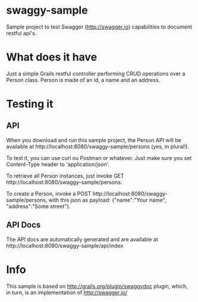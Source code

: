 # swaggy-sample
Sample project to test Swagger (http://swagger.io) capabilities to document restful api's.

# What does it have
Just a simple Grails restful controller performing CRUD operations over a Person class. Person is made of an id, a name and an address.

# Testing it
## API
When you download and run this sample project, the Person API will be available at http://localhost:8080/swaggy-sample/persons (yes, in plural!). 

To test it, you can use curl ou Postman or whatever. Just make sure you set Content-Type header to 'application/json'. 

To retrieve all Person instances, just invoke GET http://localhost:8080/swaggy-sample/persons.

To create a Person, invoke a POST http://localhost:8080/swaggy-sample/persons, with this json as payload: {"name":"Your name", "address":"Some street"}.

## API Docs
The API docs are automatically generated and are available at http://localhost:8080/swaggy-sample/api/index

# Info
This sample is based on http://grails.org/plugin/swaggydoc plugin, which, in turn, is an implementation of http://swagger.io/
